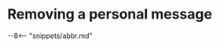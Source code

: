 <!-- SPDX-License-Identifier: CC-BY-4.0 -->
<!-- Copyright Contributors to the ODPi Egeria project. -->

# Removing a personal message



--8<-- "snippets/abbr.md"
